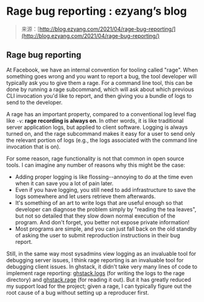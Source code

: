 <!--yml
category: 未分类
date: 2024-07-01 18:16:50
-->

# Rage bug reporting : ezyang’s blog

> 来源：[http://blog.ezyang.com/2021/04/rage-bug-reporting/](http://blog.ezyang.com/2021/04/rage-bug-reporting/)

## Rage bug reporting

At Facebook, we have an internal convention for tooling called "rage". When something goes wrong and you want to report a bug, the tool developer will typically ask you to give them a rage. For a command line tool, this can be done by running a rage subcommand, which will ask about which previous CLI invocation you'd like to report, and then giving you a bundle of logs to send to the developer.

A rage has an important property, compared to a conventional log level flag like `-v`: **rage recording is always on**. In other words, it is like traditional server application logs, but applied to client software. Logging is always turned on, and the rage subcommand makes it easy for a user to send only the relevant portion of logs (e.g., the logs associated with the command line invocation that is on).

For some reason, rage functionality is not that common in open source tools. I can imagine any number of reasons why this might be the case:

*   Adding proper logging is like flossing--annoying to do at the time even when it can save you a lot of pain later.
*   Even if you have logging, you still need to add infrastructure to save the logs somewhere and let users retrieve them afterwards.
*   It's something of an art to write logs that are useful enough so that developer can diagnose the problem simply by "reading the tea leaves", but not so detailed that they slow down normal execution of the program. And don't forget, you better not expose private information!
*   Most programs are simple, and you can just fall back on the old standby of asking the user to submit reproduction instructions in their bug report.

Still, in the same way most sysadmins view logging as an invaluable tool for debugging server issues, I think rage reporting is an invaluable tool for debugging client issues. In ghstack, it didn't take very many lines of code to implement rage reporting: [ghstack.logs](https://github.com/ezyang/ghstack/blob/master/ghstack/logs.py) (for writing the logs to the rage directory) and [ghstack.rage](https://github.com/ezyang/ghstack/blob/master/ghstack/rage.py) (for reading it out). But it has greatly reduced my support load for the project; given a rage, I can typically figure out the root cause of a bug without setting up a reproducer first.
